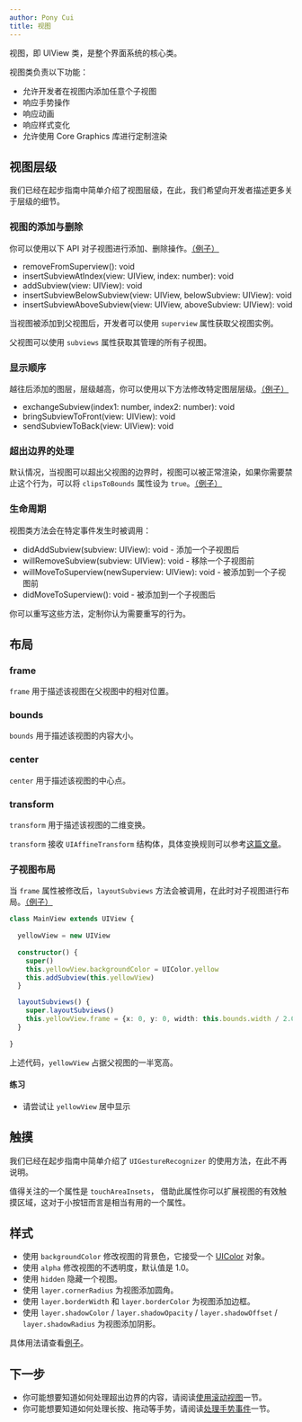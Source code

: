 ```yaml
---
author: Pony Cui
title: 视图
---
```


视图，即 UIView 类，是整个界面系统的核心类。

视图类负责以下功能：

* 允许开发者在视图内添加任意个子视图
* 响应手势操作
* 响应动画
* 响应样式变化
* 允许使用 Core Graphics 库进行定制渲染

## 视图层级

我们已经在起步指南中简单介绍了视图层级，在此，我们希望向开发者描述更多关于层级的细节。

### 视图的添加与删除

你可以使用以下 API 对子视图进行添加、删除操作。[（例子）](https://stackblitz.com/edit/xt-sample-view)

* removeFromSuperview(): void
* insertSubviewAtIndex(view: UIView, index: number): void
* addSubview(view: UIView): void
* insertSubviewBelowSubview(view: UIView, belowSubview: UIView): void
* insertSubviewAboveSubview(view: UIView, aboveSubview: UIView): void

当视图被添加到父视图后，开发者可以使用 ```superview``` 属性获取父视图实例。

父视图可以使用 ```subviews``` 属性获取其管理的所有子视图。

### 显示顺序

越往后添加的图层，层级越高，你可以使用以下方法修改特定图层层级。[（例子）](https://stackblitz.com/edit/xt-sample-view)

* exchangeSubview(index1: number, index2: number): void
* bringSubviewToFront(view: UIView): void
* sendSubviewToBack(view: UIView): void

### 超出边界的处理

默认情况，当视图可以超出父视图的边界时，视图可以被正常渲染，如果你需要禁止这个行为，可以将 ```clipsToBounds``` 属性设为 ```true```。[（例子）](https://stackblitz.com/edit/xt-sample-viewmaskstobounds)

### 生命周期

视图类方法会在特定事件发生时被调用：

* didAddSubview(subview: UIView): void - 添加一个子视图后
* willRemoveSubview(subview: UIView): void - 移除一个子视图前
* willMoveToSuperview(newSuperview: UIView): void - 被添加到一个子视图前
* didMoveToSuperview(): void - 被添加到一个子视图后

你可以重写这些方法，定制你认为需要重写的行为。

## 布局

### frame

```frame``` 用于描述该视图在父视图中的相对位置。

### bounds

```bounds``` 用于描述该视图的内容大小。

### center

```center``` 用于描述该视图的中心点。

### transform

```transform``` 用于描述该视图的二维变换。

```transform``` 接收 ```UIAffineTransform``` 结构体，具体变换规则可以参考[这篇文章](https://www.cnblogs.com/Ivy-s/p/6786622.html)。

### 子视图布局

当 ```frame``` 属性被修改后，```layoutSubviews``` 方法会被调用，在此时对子视图进行布局。[（例子）](https://stackblitz.com/edit/xt-sample-view-layoutsubviews)

```typescript
class MainView extends UIView {
  
  yellowView = new UIView
  
  constructor() {
    super()
    this.yellowView.backgroundColor = UIColor.yellow
    this.addSubview(this.yellowView)
  }

  layoutSubviews() {
    super.layoutSubviews()
    this.yellowView.frame = {x: 0, y: 0, width: this.bounds.width / 2.0, height: this.bounds.height / 2.0}
  }
  
}
```

上述代码，```yellowView``` 占据父视图的一半宽高。

#### 练习

* 请尝试让 ```yellowView``` 居中显示 

## 触摸

我们已经在起步指南中简单介绍了 ```UIGestureRecognizer``` 的使用方法，在此不再说明。

值得关注的一个属性是 ```touchAreaInsets```， 借助此属性你可以扩展视图的有效触摸区域，这对于小按钮而言是相当有用的一个属性。

## 样式

* 使用 ```backgroundColor``` 修改视图的背景色，它接受一个 [UIColor](UIColor.md) 对象。
* 使用 ```alpha``` 修改视图的不透明度，默认值是 1.0。
* 使用 ```hidden``` 隐藏一个视图。
* 使用 ```layer.cornerRadius``` 为视图添加圆角。
* 使用 ```layer.borderWidth``` 和 ```layer.borderColor``` 为视图添加边框。
* 使用 ```layer.shadowColor``` / ```layer.shadowOpacity``` / ```layer.shadowOffset``` / ```layer.shadowRadius``` 为视图添加阴影。

具体用法请查看[例子](https://stackblitz.com/edit/xt-sample-view-style)。

## 下一步

* 你可能想要知道如何处理超出边界的内容，请阅读[使用滚动视图](guide-scroller.md)一节。
* 你可能想要知道如何处理长按、拖动等手势，请阅读[处理手势事件](GestureRecognizers.md)一节。